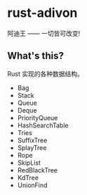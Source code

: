 # rust-adivon

阿迪王 —— 一切皆可改变!

## What's this?

Rust 实现的各种数据结构。

- Bag
- Stack
- Queue
- Deque
- PriorityQueue
- HashSearchTable
- Tries
- SuffixTree
- SplayTree
- Rope
- SkipList
- RedBlackTree
- KdTree
- UnionFind
